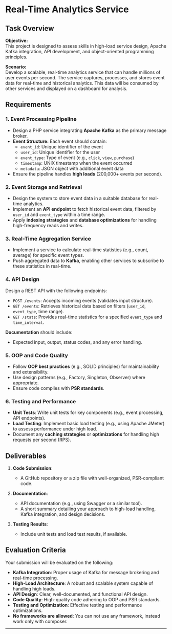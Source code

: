 # Real-Time Analytics Service

## Task Overview
**Objective:**  
This project is designed to assess skills in high-load service design, Apache Kafka integration, API development, and object-oriented programming principles.

**Scenario:**  
Develop a scalable, real-time analytics service that can handle millions of user events per second. The service captures, processes, and stores event data for real-time and historical analytics. This data will be consumed by other services and displayed on a dashboard for analysis.

## Requirements

### 1. Event Processing Pipeline
- Design a PHP service integrating **Apache Kafka** as the primary message broker.
- **Event Structure:** Each event should contain:
    - `event_id`: Unique identifier of the event
    - `user_id`: Unique identifier for the user
    - `event_type`: Type of event (e.g., `click`, `view`, `purchase`)
    - `timestamp`: UNIX timestamp when the event occurred
    - `metadata`: JSON object with additional event data
- Ensure the pipeline handles **high loads** (200,000+ events per second).

### 2. Event Storage and Retrieval
- Design the system to store event data in a suitable database for real-time analytics.
- Implement an **API endpoint** to fetch historical event data, filtered by `user_id` and `event_type` within a time range.
- Apply **indexing strategies** and **database optimizations** for handling high-frequency reads and writes.

### 3. Real-Time Aggregation Service
- Implement a service to calculate real-time statistics (e.g., count, average) for specific event types.
- Push aggregated data to **Kafka**, enabling other services to subscribe to these statistics in real-time.

### 4. API Design
Design a REST API with the following endpoints:
- `POST /events`: Accepts incoming events (validates input structure).
- `GET /events`: Retrieves historical data based on filters (`user_id`, `event_type`, time range).
- `GET /stats`: Provides real-time statistics for a specified `event_type` and `time_interval`.

**Documentation** should include:
- Expected input, output, status codes, and any error handling.

### 5. OOP and Code Quality
- Follow **OOP best practices** (e.g., SOLID principles) for maintainability and extensibility.
- Use design patterns (e.g., Factory, Singleton, Observer) where appropriate.
- Ensure code complies with **PSR standards**.

### 6. Testing and Performance
- **Unit Tests**: Write unit tests for key components (e.g., event processing, API endpoints).
- **Load Testing**: Implement basic load testing (e.g., using Apache JMeter) to assess performance under high load.
- Document any **caching strategies** or **optimizations** for handling high requests per second (RPS).

## Deliverables

1. **Code Submission**:
    - A GitHub repository or a zip file with well-organized, PSR-compliant code.

2. **Documentation**:
    - API documentation (e.g., using Swagger or a similar tool).
    - A short summary detailing your approach to high-load handling, Kafka integration, and design decisions.

3. **Testing Results**:
    - Include unit tests and load test results, if available.

## Evaluation Criteria

Your submission will be evaluated on the following:

- **Kafka Integration**: Proper usage of Kafka for message brokering and real-time processing.
- **High-Load Architecture**: A robust and scalable system capable of handling high loads.
- **API Design**: Clear, well-documented, and functional API design.
- **Code Quality**: High-quality code adhering to OOP and PSR standards.
- **Testing and Optimization**: Effective testing and performance optimizations.
- **No frameworks are allowed**: You can not use any framework, instead work only with composer.

---
